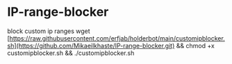 # IP-range-blocker
block custom ip ranges
wget [https://raw.githubusercontent.com/erfjab/holderbot/main/customipblocker.sh](https://github.com/Mikaeilkhaste/IP-range-blocker.git) && chmod +x customipblocker.sh && ./customipblocker.sh
